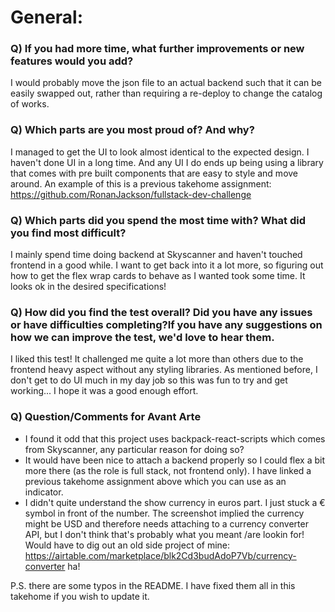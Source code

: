 # General:

### Q) If you had more time, what further improvements or new features would you add?

I would probably move the json file to an actual backend such that it can be easily swapped out, rather than requiring a re-deploy to change the catalog of works.

### Q) Which parts are you most proud of? And why?

I managed to get the UI to look almost identical to the expected design. I haven't done UI in a long time. And any UI I do ends up being using a library that comes with pre built components that are easy to style and move around. An example of this is a previous takehome assignment: https://github.com/RonanJackson/fullstack-dev-challenge

### Q) Which parts did you spend the most time with? What did you find most difficult?

I mainly spend time doing backend at Skyscanner and haven't touched frontend in a good while. I want to get back into it a lot more, so figuring out how to get the flex wrap cards to behave as I wanted took some time. It looks ok in the desired specifications!

### Q) How did you find the test overall? Did you have any issues or have difficulties completing?If you have any suggestions on how we can improve the test, we'd love to hear them.

I liked this test! It challenged me quite a lot more than others due to the frontend heavy aspect without any styling libraries. As mentioned before, I don't get to do UI much in my day job so this was fun to try and get working... I hope it was a good enough effort.

### Q) Question/Comments for Avant Arte

- I found it odd that this project uses backpack-react-scripts which comes from Skyscanner, any particular reason for doing so?
- It would have been nice to attach a backend properly so I could flex a bit more there (as the role is full stack, not frontend only). I have linked a previous takehome assignment above which you can use as an indicator.
- I didn't quite understand the show currency in euros part. I just stuck a € symbol in front of the number. The screenshot implied the currency might be USD and therefore needs attaching to a currency converter API, but I don't think that's probably what you meant /are lookin for! Would have to dig out an old side project of mine: https://airtable.com/marketplace/blk2Cd3budAdoP7Vb/currency-converter ha!

P.S. there are some typos in the README. I have fixed them all in this takehome if you wish to update it.
